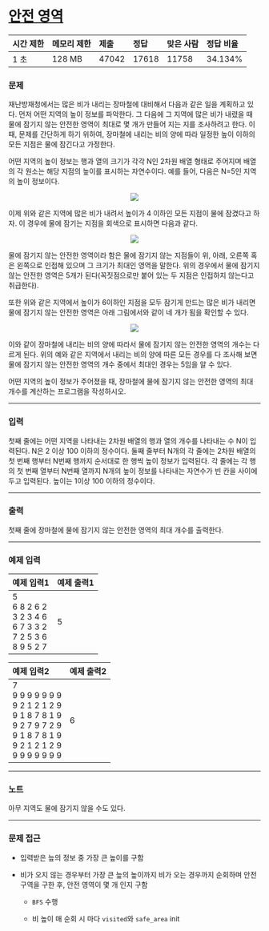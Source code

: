 # [안전 영역](https://www.acmicpc.net/problem/2468)

<div align = center>

| 시간 제한 | 메모리 제한 | 제출  | 정답  | 맞은 사람 | 정답 비율 |
| :-------- | :---------- | :---- | :---- | :-------- | :-------- |
| 1 초      | 128 MB      | 47042 | 17618 | 11758     | 34.134%   |

</div>

### 문제

재난방재청에서는 많은 비가 내리는 장마철에 대비해서 다음과 같은 일을 계획하고 있다. 먼저 어떤 지역의 높이 정보를 파악한다. 그 다음에 그 지역에 많은 비가 내렸을 때 물에 잠기지 않는 안전한 영역이 최대로 몇 개가 만들어 지는 지를 조사하려고 한다. 이때, 문제를 간단하게 하기 위하여, 장마철에 내리는 비의 양에 따라 일정한 높이 이하의 모든 지점은 물에 잠긴다고 가정한다.

어떤 지역의 높이 정보는 행과 열의 크기가 각각 N인 2차원 배열 형태로 주어지며 배열의 각 원소는 해당 지점의 높이를 표시하는 자연수이다. 예를 들어, 다음은 N=5인 지역의 높이 정보이다.

<div align=center>
  <img src="https://user-images.githubusercontent.com/24904962/134644860-55521b17-2518-4703-85b7-7716e34483a2.png"/>
</div>

이제 위와 같은 지역에 많은 비가 내려서 높이가 4 이하인 모든 지점이 물에 잠겼다고 하자. 이 경우에 물에 잠기는 지점을 회색으로 표시하면 다음과 같다. 

<div align=center>
  <img src="https://user-images.githubusercontent.com/24904962/134644973-e1f71064-e3cd-4c8b-8861-5677d5da65b9.png"/>
</div>

물에 잠기지 않는 안전한 영역이라 함은 물에 잠기지 않는 지점들이 위, 아래, 오른쪽 혹은 왼쪽으로 인접해 있으며 그 크기가 최대인 영역을 말한다. 위의 경우에서 물에 잠기지 않는 안전한 영역은 5개가 된다(꼭짓점으로만 붙어 있는 두 지점은 인접하지 않는다고 취급한다). 

또한 위와 같은 지역에서 높이가 6이하인 지점을 모두 잠기게 만드는 많은 비가 내리면 물에 잠기지 않는 안전한 영역은 아래 그림에서와 같이 네 개가 됨을 확인할 수 있다. 

<div align=center>
  <img src="https://user-images.githubusercontent.com/24904962/134645065-c34d593a-05e5-4388-9167-38ce3e1d7f48.png"/>
</div>

이와 같이 장마철에 내리는 비의 양에 따라서 물에 잠기지 않는 안전한 영역의 개수는 다르게 된다. 위의 예와 같은 지역에서 내리는 비의 양에 따른 모든 경우를 다 조사해 보면 물에 잠기지 않는 안전한 영역의 개수 중에서 최대인 경우는 5임을 알 수 있다. 

어떤 지역의 높이 정보가 주어졌을 때, 장마철에 물에 잠기지 않는 안전한 영역의 최대 개수를 계산하는 프로그램을 작성하시오. 

---

### 입력

첫째 줄에는 어떤 지역을 나타내는 2차원 배열의 행과 열의 개수를 나타내는 수 N이 입력된다. N은 2 이상 100 이하의 정수이다. 둘째 줄부터 N개의 각 줄에는 2차원 배열의 첫 번째 행부터 N번째 행까지 순서대로 한 행씩 높이 정보가 입력된다. 각 줄에는 각 행의 첫 번째 열부터 N번째 열까지 N개의 높이 정보를 나타내는 자연수가 빈 칸을 사이에 두고 입력된다. 높이는 1이상 100 이하의 정수이다.

---

### 출력

첫째 줄에 장마철에 물에 잠기지 않는 안전한 영역의 최대 개수를 출력한다.

---

### 예제 입력

| 예제 입력1                                                              | 예제 출력1 |
| :---------------------------------------------------------------------- | :--------- |
| 5<br/>6 8 2 6 2<br/>3 2 3 4 6<br/>6 7 3 3 2<br/>7 2 5 3 6<br/>8 9 5 2 7 | 5          |

| 예제 입력2                                                                                                                      | 예제 출력2 |
| :------------------------------------------------------------------------------------------------------------------------------ | :--------- |
| 7<br/>9 9 9 9 9 9 9<br/>9 2 1 2 1 2 9<br/>9 1 8 7 8 1 9<br/>9 2 7 9 7 2 9<br/>9 1 8 7 8 1 9<br/>9 2 1 2 1 2 9<br/>9 9 9 9 9 9 9 | 6          |

---

### 노트

아무 지역도 물에 잠기지 않을 수도 있다.

---

### 문제 접근

  - 입력받은 늪의 정보 중 가장 큰 높이를 구함

  - 비가 오지 않는 경우부터 가장 큰 늪의 높이까지 비가 오는 경우까지 순회하며 안전 구역을 구한 후, 안전 영역이 몇 개 인지 구함

    - `BFS` 수행

    - 비 높이 매 순회 시 마다 `visited`와 `safe_area` init